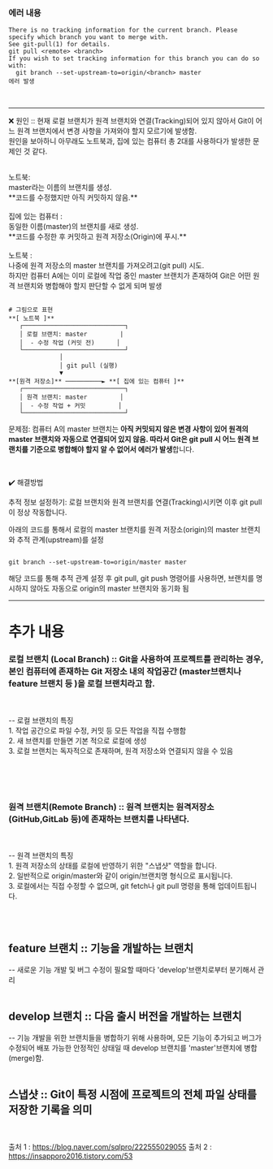 <h3>에러 내용 </h3>

```
There is no tracking information for the current branch. Please specify which branch you want to merge with. 
See git-pull(1) for details.
git pull <remote> <branch>
If you wish to set tracking information for this branch you can do so with:
  git branch --set-upstream-to=origin/<branch> master
에러 발생
```

<br/>


<hr> 

❌ 원인 :: 현재 로컬 브랜치가 원격 브랜치와 연결(Tracking)되어 있지 않아서 Git이 어느 원격 브랜치에서 변경 사항을 가져와야 할지 모르기에 발생함. <br/>
원인을 보아하니 아무래도 노트북과, 집에 있는 컴퓨터 총 2대를 사용하다가 발생한 문제인 것 같다. <br/>

<br/>
노트북: <br/>
master라는 이름의 브랜치를 생성. <br/> **코드를 수정했지만 아직 커밋하지 않음.** <br/>
<br/>
집에 있는 컴퓨터 :<br/>
동일한 이름(master)의 브랜치를 새로 생성. <br/>
**코드를 수정한 후 커밋하고 원격 저장소(Origin)에 푸시.** <br/>
<br/>
노트북 :<br/> 
나중에 원격 저장소의 master 브랜치를 가져오려고(git pull) 시도.<br/>
하지만 컴퓨터 A에는 이미 로컬에 작업 중인 master 브랜치가 존재하여 Git은 어떤 원격 브랜치와 병합해야 할지 판단할 수 없게 되며 발생<br/>

```

# 그림으로 표현 
**[ 노트북 ]**
   ┌────────────────────────────┐
   │ 로컬 브랜치: master         |
   │  - 수정 작업 (커밋 전)      │
   └────────────────────────────┘
              │
              │ git pull (실행)
              ▼
**[원격 저장소]** ──────────► **[ 집에 있는 컴퓨터 ]**
   ┌────────────────────────────┐
   │ 원격 브랜치: master         │
   │  - 수정 작업 + 커밋         │
   └────────────────────────────┘

```
   
문제점: 컴퓨터 A의 master 브랜치는 **아직 커밋되지 않은 변경 사항이 있어 원격의 master 브랜치와 자동으로 연결되어 있지 않음.
따라서 Git은 git pull 시 어느 원격 브랜치를 기준으로 병합해야 할지 알 수 없어서 에러가 발생**합니다. <br/>

<br/>

✔️ 해결방법  <br/>

추적 정보 설정하기: 
 로컬 브랜치와 원격 브랜치를 연결(Tracking)시키면 이후 git pull이 정상 작동합니다. <br/>

아래의 코드를 통해서 로컬의 master 브랜치를 원격 저장소(origin)의 master 브랜치와 추적 관계(upstream)를 설정  <br/>

```

git branch --set-upstream-to=origin/master master

```

해당 코드를 통해 추적 관계 설정 후 git pull, git push 명령어를 사용하면, 브랜치를 명시하지 않아도 자동으로 origin의 master 브랜치와 동기화 됨



<hr> 
<h1>추가 내용 </h1>

<h3> 로컬 브랜치 (Local Branch) :: Git을 사용하여 프로젝트를 관리하는 경우, 본인 컴퓨터에 존재하는 Git 저장소 내의 작업공간 (master브랜치나 feature 브랜치 등 )을 로컬 브랜치라고 함.  </h3> <br/>

 <br/>
-- 로컬 브랜치의 특징  <br/>
1. 작업 공간으로 파일 수정, 커밋 등 모든 작업을 직접 수행함 <br/>
2. 새 브랜치를 만들면 기본 적으로 로컬에 생성  <br/>
3. 로컬 브랜치는 독자적으로 존재하며, 원격 저장소와 연결되지 않을 수 있음  <br/>


<br/><br/><br/>

<h3> 원격 브랜치(Remote Branch) :: 원격 브랜치는 원격저장소 (GitHub,GitLab 등)에 존재하는 브랜치를 나타낸다.  </h3> <br/>

<br/>
-- 원격 브랜치의 특징  <br/>
1. 원격 저장소의 상태를 로컬에 반영하기 위한 "스냅샷" 역할을 합니다. <br/>
2. 일반적으로 origin/master와 같이 origin/브랜치명 형식으로 표시됩니다.  <br/>
3. 로컬에서는 직접 수정할 수 없으며, git fetch나 git pull 명령을 통해 업데이트됩니다.  <br/>


<br/><br/>

<h2> feature 브랜치 :: 기능을 개발하는 브랜치 </h2> 
  -- 새로운 기능 개발 및 버그 수정이 필요할 때마다 'develop'브랜치로부터 분기해서 관리 <br/>
<br/>

<h2> develop 브랜치 :: 다음 출시 버전을 개발하는 브랜치 </h2>
   -- 기능 개발을 위한 브랜치들을 병합하기 위해 사용하며, 모든 기능이 추가되고 버그가 수정되어 배포 가능한 안정적인 상태일 때 develop 브랜치를 'master'브랜치에 병합(merge)함. <br/>
 <br/>
 
 <h2> 스냅샷  :: Git이 특정 시점에 프로젝트의 전체 파일 상태를 저장한 기록을 의미 </h2>
<br>

출처 1 : https://blog.naver.com/sqlpro/222555029055
출처 2 : https://insapporo2016.tistory.com/53


